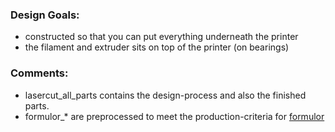 ### Design Goals:
- constructed so that you can put everything underneath the printer
- the filament and extruder sits on top of the printer (on bearings) 

### Comments:
- lasercut_all_parts contains the design-process and also the finished parts.
- formulor_* are preprocessed to meet the production-criteria for [formulor](http://www.formulor.de/)